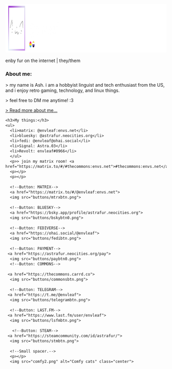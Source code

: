 <!DOCTYPE html>

<html>
<title>Astraaaaaa</title>
<link rel="icon" type="image/x-icon" href="favicon.ico">
<link rel="me" href="https://ohai.social/@envleaf"></link>
  <body>
    <link rel="stylesheet" href="style.css">

<img src="banner5.png" alt="my banner" width="1350" height="150">
    <p>enby fur on the internet | they/them</p>
    <p></p>
    <p></p>
    <h3>About me:</h3>
      <p>> my name is Ash. i am a hobbyist linguist and tech enthusiast from the US, and i enjoy retro gaming, technology, and linux things.</p>
      <p>> feel free to DM me anytime! :3</p>
      <a href="https://envleaf.neocities.org/about">> Read more about me...</a>
      
    <h3>My things:</h3>
    <ul>
      <li>matrix: @envleaf:envs.net</li>
      <li>bluesky: @astrafur.neocities.org</li>
      <li>fedi: @envleaf@ohai.social</li>
      <li>Signal: Astra.03</li>
      <li>Revolt: envleaf#0966</li>
      </ul>
      <p>> join my matrix room! <a href="https://matrix.to/#/#thecommons:envs.net">#thecommons:envs.net</a>
      <p></p>
      <p></p>
      
      <!--Button: MATRIX-->
      <a href="https://matrix.to/#/@envleaf:envs.net">
      <img src="buttons/mtrxbtn.png">
      
      <!--Button: BLUESKY-->
      <a href="https://bsky.app/profile/astrafur.neocities.org">
      <img src="buttons/bskybtn0.png">
      
      <!--Button: FEDIVERSE-->
      <a href="https://ohai.social/@envleaf">
      <img src="buttons/fedibtn.png">
      
      <!--Button: PAYMENT-->
     <a href="https://astrafur.neocities.org/pay">
      <img src="buttons/paybtn0.png">
      <!--Button: COMMONS-->
      
     <a href="https://thecommons.carrd.co">
      <img src="buttons/commonsbtn.png">
      
      <!--Button: TELEGRAM-->
     <a href="https://t.me/@envleaf">
      <img src="buttons/telegrambtn.png">
      
      <!--Button: LAST.FM-->
     <a href="https://www.last.fm/user/envleaf">
      <img src="buttons/lsfmbtn.png">
      
       <!--Button: STEAM-->
     <a href="https://steamcommunity.com/id/astrafur/">
      <img src="buttons/stmbtn.png">
      
      <!--Small spacer.-->
      <p></p>
      <img src="comfy2.png" alt="Comfy cats" class="center">
  </body>
</html>
